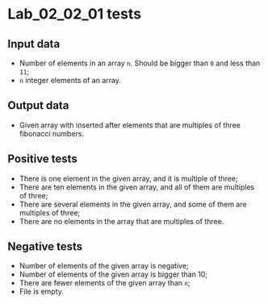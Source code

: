 # Lab_02_02_01 tests
## Input data
- Number of elements in an array `n`. Should be bigger than `0` and less than `11`;
- `n` integer elements of an array.
## Output data
- Given array with inserted after elements that are multiples of three fibonacci numbers.
## Positive tests
- There is one element in the given array, and it is multiple of three;
- There are ten elements in the given array, and all of them are multiples of three;
- There are several elements in the given array, and some of them are multiples of three;
- There are no elements in the array that are multiples of three.
## Negative tests
- Number of elements of the given array is negative;
- Number of elements of the given array is bigger than 10;
- There are fewer elements of the given array than `n`;
- File is empty.

